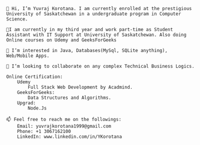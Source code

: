 

    👋 Hi, I’m Yuvraj Korotana. I am currently enrolled at the prestigious University of Saskatchewan in a undergraduate program in Computer Science.
    
    🌱I am currently in my third year and work part-time as Student Assistant with IT Support at University of Saskatchewan. Also doing Online courses on Udemy and GeeksForGeeks

    👀 I’m interested in Java, Databases(MySql, SQLite anything), Web/Mobile Apps.

    💞️ I’m looking to collaborate on any complex Technical Business Logics.

    Online Certification:
        Udemy
            Full Stack Web Development by Acadmind.
        GeeksForGeeks:
            Data Structures and Algorithms.
        Upgrad:
            Node.Js

    📫 Feel free to reach me on the followings:
        Email: yuvrajkorotana1999@gmail.com
        Phone: +1 3067162100 
        LinkedIn: www.linkedin.com/in/YKorotana

